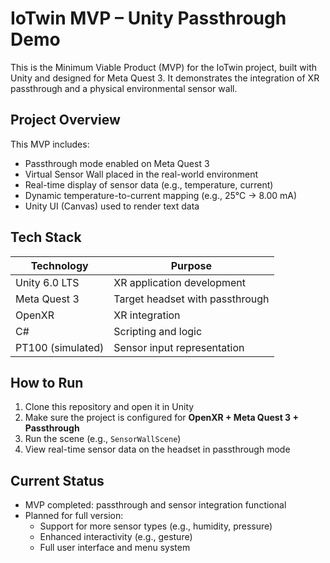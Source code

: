 # IoTwin MVP – Unity Passthrough Demo

This is the Minimum Viable Product (MVP) for the IoTwin project, built with Unity and designed for Meta Quest 3. It demonstrates the integration of XR passthrough and a physical environmental sensor wall.

## Project Overview

This MVP includes:

- Passthrough mode enabled on Meta Quest 3
- Virtual Sensor Wall placed in the real-world environment
- Real-time display of sensor data (e.g., temperature, current)
- Dynamic temperature-to-current mapping (e.g., 25°C → 8.00 mA)
- Unity UI (Canvas) used to render text data

## Tech Stack

| Technology     | Purpose                         |
|----------------|----------------------------------|
| Unity 6.0 LTS  | XR application development       |
| Meta Quest 3   | Target headset with passthrough  |
| OpenXR         | XR integration                   |
| C#             | Scripting and logic              |
| PT100 (simulated) | Sensor input representation   |

## How to Run

1. Clone this repository and open it in Unity
2. Make sure the project is configured for **OpenXR + Meta Quest 3 + Passthrough**
3. Run the scene (e.g., `SensorWallScene`)
4. View real-time sensor data on the headset in passthrough mode

## Current Status

- MVP completed: passthrough and sensor integration functional
- Planned for full version:
  - Support for more sensor types (e.g., humidity, pressure)
  - Enhanced interactivity (e.g., gesture)
  - Full user interface and menu system
